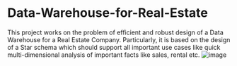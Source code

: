 # Data-Warehouse-for-Real-Estate
This project works on the problem of efficient and robust design of a Data Warehouse for a Real
Estate Company. Particularly, it is based on the design of a Star schema which should support
all important use cases like quick multi-dimensional analysis of important facts like sales, rental
etc.
![image](https://github.com/AkshayGola/Data-Warehouse-for-Real-Estate-Company/assets/33370095/7b8d4a0a-ebe8-4cc9-8cff-7801c7f47d6a)
